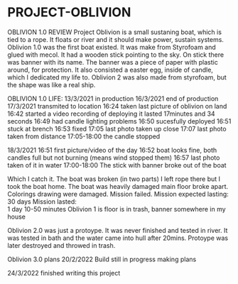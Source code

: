 # PROJECT-OBLIVION
OBLIVION 1.0 REVIEW
Project Oblivion is a small sustaning boat, which is tied to a rope. It floats or river and it should make power, sustain systems. Oblivion 1.0 was the first
boat existed. It was make from Styrofoam and glued with mecol. It had a wooden stick pointing to the sky. On stick there was banner with its name. The banner 
was a piece of paper with plastic around, for protection. It also consisted a easter egg, inside of candle, which I dedicated my life to. Oblivion 2 was also made from styrofoam, but the shape was like a real ship.


OBLIVION 1.0 LIFE:
13/3/2021 in production
16/3/2021 end of production
17/3/2021 transmited to location
16:24 taken last picture of oblivion on land
16:42 started a video recording of deploying it
lasted 17minutes and 34 seconds
16:49 had candle lighting problems
16:50 sucesfully deployed
16:51 stuck at brench
16:53 fixed 
17:05 last photo taken up close 
17:07 last photo taken from distance
17:05-18:00 the candle stopped

18/3/2021
16:51 first picture/video of the day
16:52 boat looks fine, both candles full but not burning (means wind stopped them)
16:57 last photo taken of it in water
17:00-18:00 The stick with banner broke out of the boat

Which I catch it. The boat was broken (in two parts)
I left rope there but I took the boat home.
The boat was heavily damaged main floor broke apart.
Colorings drawing were damaged. Mission failed.
Mission expected lasting: 30 days Mission lasted:  
1 day 10-50 minutes
Oblivion 1 is floor is in trash, banner somewhere in my house



Oblivion 2.0 was just a protoype. It was never finished and tested in river. It was tested in bath and the water
came into hull after 20mins. Protoype was later destroyed and throwed in trash.

Oblivion 3.0 plans 20/2/2022
Build still in progress
making plans

24/3/2022 finished writing this project



 
